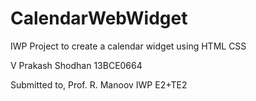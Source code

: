 # CalendarWebWidget
IWP Project to create a calendar widget using HTML CSS

V Prakash Shodhan
13BCE0664

Submitted to,
Prof. R. Manoov
IWP
E2+TE2